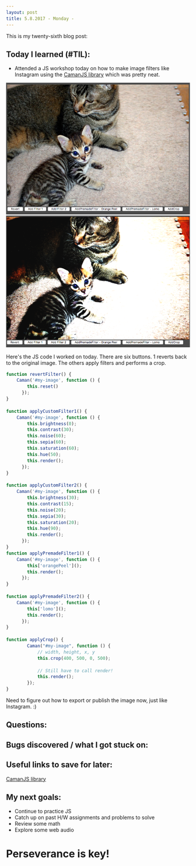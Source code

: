 ```yaml
---
layout: post
title: 5.8.2017 - Monday - 
---
```


This is my twenty-sixth blog post:

## Today I learned (#TIL):   

- Attended a JS workshop today on how to make image filters like Instagram using the [CamanJS library](http://camanjs.com/) which was pretty neat.  

![caman1](/images/camanJS1.png)
![caman2](/images/camanJS2.png)

Here's the JS code I worked on today.  There are six buttons.  1 reverts back to the original image. The others apply filters and performs a crop.

```javascript
function revertFilter() {
	Caman('#my-image', function () {
	    this.reset()
	  });
}

function applyCustomFilter1() {
	Caman('#my-image', function () {
	    this.brightness(0);
	    this.contrast(30);
	    this.noise(60);
	    this.sepia(60);
	    this.saturation(60);
	    this.hue(50);
	    this.render();
	  });
}

function applyCustomFilter2() {
	Caman('#my-image', function () {
	    this.brightness(30);
	    this.contrast(15);
	    this.noise(20);
	    this.sepia(30);
	    this.saturation(20);
	    this.hue(90);
	    this.render();
	  });
}
function applyPremadeFilter1() {
	Caman('#my-image', function () {
	    this['orangePeel']();
	    this.render();
	  });
}

function applyPremadeFilter2() {
	Caman('#my-image', function () {
	    this['lomo']();
	    this.render();
	  });
}

function applyCrop() {
		Caman("#my-image", function () {
			// width, height, x, y
			this.crop(400, 500, 0, 500);

			// Still have to call render!
			this.render();
		});
}
```

Need to figure out how to export or publish the image now, just like Instagram.  :)


## Questions:


## Bugs discovered / what I got stuck on:


## Useful links to save for later:

[CamanJS library](http://camanjs.com/) 

## My next goals:

- Continue to practice JS
- Catch up on past H/W assignments and problems to solve
- Review some math
- Explore some web audio


# Perseverance is key!







